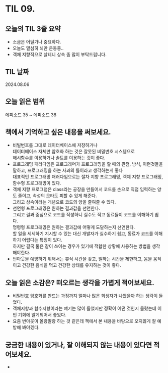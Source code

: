 # TIL 09. 


## 오늘의 TIL 3줄 요약

- 소금은 어딜가나 중요하다.
- 오늘도 열심히 뇌만 운동중..
- 객체 지향적으로 살테니 상속 좀 많이 부탁드립니다.

## TIL 날짜

2024.08.06


## 오늘 읽은 범위

에피소드 35 ~ 에피소드 38


## 책에서 기억하고 싶은 내용을 써보세요.

- 비빌번호를 그대로 데이터베이스에 저장하거나<br/>
  데이터베이스 자체만 암호화 하는 것은 잘못된 비밀번호 시스템으로<br/>
  해시함수를 이용하거나 솔트를 이용하는 것이 좋다.
- 프로그래밍 패러다임은 프로그래머가 프로그래밍을 할 때의 관점, 방식, 이런것들을 말하고, 프로그래밍을 하는 사과의 틀이라고 생각하는게 좋다<br/>
대표적인 프로그래밍 패러다임으로는 절차 지향 프로그래밍, 객체 지향 프로그래밍, 함수형 프로그래밍이 있다.
- 객체 지향 프로그램은 class라는 공장을 만들어서 코드를 손으로 직접 입력하는 양도 줄이고, 속성의 오타도 피할 수 있게 해준다.<br/>
  그리고 상속이라는 개념으로 코드의 양을 줄여줄 수 있다.
- 선언형 프로그래밍은 원하는 결과값을 선언한다.<br/>
  그리고 결과 중심으로 코드를 작성하니 실수도 적고 동료들이 코드를 이해하기 쉽다.<br/>
  명령형 프로그래밍은 원하는 결과값에 어떻게 도달하는지 선언한다.<br/>
  할 일을 세세하기 지시할 수 있는 대신 개발자가 실수하기 쉽고, 동료가 코드를 이해하기 어렵다는 특징이 있다.<br/>
  하지만 결국 둘은 같이 쓰이는 경우가 있기에 적합한 상황에 사용하는 방법을 생각해야한다.
- 번아웃을 예방하기 위해서는 휴식 시간을 갖고, 일하는 시간을 제한하고, 몸을 움직이고 건강한 음식을 먹고 건강한 상태를 유지하는 것이 좋다.

## 오늘 읽은 소감은? 떠오르는 생각을 가볍게 적어보세요.

- 비밀번호 암호화를 만드는 과정까지 얼마나 많은 희생자가 나왔을까 하는 생각이 들었다.
- 객체지향과 함수지향이라는 얘기는 많이 들었지만 정확이 어떤 것인지 몰랐는데 이번 기회에 알게되어서 좋았다.
- 요즘 번아웃이 올랑말랑 하는 것 같은데 책에서 본 내용을 바탕으로 오지않게 잘 예방해 봐야겠다.


## 궁금한 내용이 있거나, 잘 이해되지 않는 내용이 있다면 적어보세요.

- 
